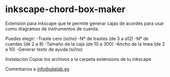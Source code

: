 # inkscape-chord-box-maker
Extensión para inkscape que te permite generar cajas de acordes para usar como diagramas de instrumentos de cuerda. 

Puedes elegir:
-Traste cero (si/no)
-Nº de trastes (de 3 a a12)
-Nº de cuerdas (de 2 a 8)
-Tamaño de la caja (de 10 a 300)
-Ancho de la linea (de 2 a 10)
-Generar texto de ayuda  (si/no)

Instalación
Copiar los archivos a la carpeta extensions de tu inkscape

Comentarios a info@ukelab.es
